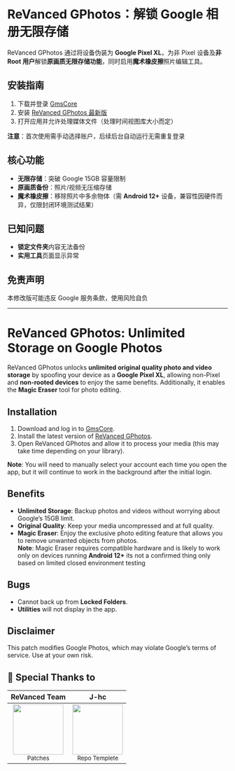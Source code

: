 # ReVanced GPhotos：解锁 Google 相册无限存储

ReVanced GPhotos 通过将设备伪装为 ​**​Google Pixel XL​**​，为非 Pixel 设备及​**​非 Root 用户​**​解锁​**​原画质无限存储功能​**​，同时启用​**​魔术橡皮擦​**​照片编辑工具。

## 安装指南
1. 下载并登录 [GmsCore](https://github.com/ReVanced/GmsCore/releases/latest)
2. 安装 [ReVanced GPhotos 最新版](https://github.com/Unofficial-Life/revanced-gphotos-build/releases/latest)
3. 打开应用并允许处理媒体文件（处理时间视图库大小而定）

​**​注意​**​：首次使用需手动选择账户，后续后台自动运行无需重复登录

## 核心功能
- ​**​无限存储​**​：突破 Google 15GB 容量限制
- ​**​原画质备份​**​：照片/视频无压缩存储
- ​**​魔术橡皮擦​**​：移除照片中多余物体（需 ​**​Android 12+​**​ 设备，兼容性因硬件而异，仅限封闭环境测试结果）

## 已知问题
- ​**​锁定文件夹​**​内容无法备份
- ​**​实用工具​**​页面显示异常

## 免责声明
本修改版可能违反 Google 服务条款，使用风险自负

---



# ReVanced GPhotos: Unlimited Storage on Google Photos

ReVanced GPhotos unlocks **unlimited original quality photo and video storage** by spoofing your device as a **Google Pixel XL**, allowing non-Pixel and **non-rooted devices** to enjoy the same benefits. Additionally, it enables the **Magic Eraser** tool for photo editing.

## Installation
1. Download and log in to [GmsCore](https://github.com/ReVanced/GmsCore/releases/latest).
2. Install the latest version of [ReVanced GPhotos](https://github.com/Unofficial-Life/revanced-gphotos-build/releases/latest).
3. Open ReVanced GPhotos and allow it to process your media (this may take time depending on your library).

**Note**: You will need to manually select your account each time you open the app, but it will continue to work in the background after the initial login.

## Benefits
- **Unlimited Storage**: Backup photos and videos without worrying about Google’s 15GB limit.
- **Original Quality**: Keep your media uncompressed and at full quality.
- **Magic Eraser**: Enjoy the exclusive photo editing feature that allows you to remove unwanted objects from photos.  
  **Note**: Magic Eraser requires compatible hardware and is likely to work only on devices running **Android 12+** its not a confirmed thing only based on limited closed environment testing

## Bugs
- Cannot back up from **Locked Folders**.
- **Utilities** will not display in the app.

## Disclaimer
This patch modifies Google Photos, which may violate Google’s terms of service. Use at your own risk.

## 💖 Special Thanks to

| ReVanced Team | J-hc |
|:--------------:|:-----------:| 
| [<img src="https://avatars.githubusercontent.com/u/101597779?s=200&v=4" width=115>](https://github.com/ReVanced)<br><sub>Patches</sub> | [<img src="https://avatars.githubusercontent.com/u/25510067?v=4" width=115>](https://github.com/j-hc)<br><sub>Repo Templete</sub> |
